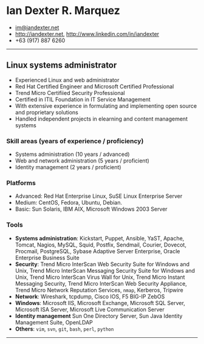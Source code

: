# Ian Dexter R. Marquez

* <im@iandexter.net>
* <http://iandexter.net>, <http://www.linkedin.com/in/iandexter>
* +63 (917) 887 6260

---
## Linux systems administrator
* Experienced Linux and web administrator
* Red Hat Certified Engineer and Microsoft Certified Professional
* Trend Micro Certifiied Security Professional
* Certified in ITIL Foundation in IT Service Management
* With extensive experience in formulating and implementing open source and proprietary solutions
* Handled independent projects in elearning and content management systems

### Skill areas (years of experience / proficiency)
* Systems administration (10 years / advanced)
* Web and network administration (5 years / proficient)
* Identity management (2 years / proficient)

### Platforms
* Advanced: Red Hat Enterprise Linux, SuSE Linux Enterprise Server
* Medium: CentOS, Fedora, Ubuntu, Debian.
* Basic: Sun Solaris, IBM AIX, Microsoft Windows 2003 Server

### Tools
* **Systems administration**: Kickstart, Puppet, Ansible, YaST, Apache, Tomcat, Nagios, MySQL, Squid, Postfix, Sendmail, Courier, Dovecot, Procmail, PostgreSQL, Sybase Adaptive Server Enterprise, Oracle Enterprise Business Suite
* **Security**: Trend Micro InterScan Web Security Suite for Windows and Unix, Trend Micro InterScan Messaging Security Suite for Windows and Unix, Trend Micro InterScan Virus Wall for Unix, Trend Micro Instant Messaging Security, Trend Micro InterScan Web Security Appliance, Trend Micro Network Reputation Services, `nmap`, Kerberos, Tripwire 
* **Network**: Wireshark, tcpdump, Cisco IOS, F5 BIG-IP ZebOS
* **Windows**: Microsoft IIS, Microsoft Exchange, Microsoft SQL Server, Microsoft ISA Server, Microsoft Live Communication Server
* **Identity management** Sun One Directory Server, Sun Java Identity Management Suite, OpenLDAP
* **Others**: `vim`, `svn`, `git`, `bash`, `perl`, `python`

---
